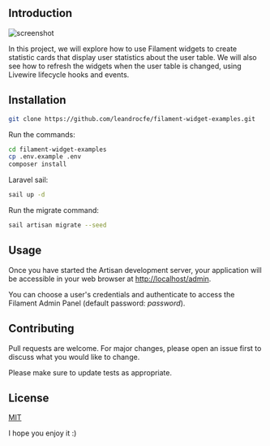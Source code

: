 ## Introduction

![screenshot](https://raw.githubusercontent.com/leandrocfe/filament-widget-examples/master/screenshots/example-1.jpg)

In this project, we will explore how to use Filament widgets to create statistic cards that display user statistics about the user table. We will also see how to refresh the widgets when the user table is changed, using Livewire lifecycle hooks and events.

## Installation

```bash
git clone https://github.com/leandrocfe/filament-widget-examples.git
```

Run the commands:

```bash
cd filament-widget-examples
cp .env.example .env
composer install
```

Laravel sail:

```bash
sail up -d
```

Run the migrate command:

```bash
sail artisan migrate --seed
```

## Usage

Once you have started the Artisan development server, your application will be accessible in your web browser at [http://localhost/admin](http://localhost/admin).

You can choose a user's credentials and authenticate to access the Filament Admin Panel (default password: _password_).

## Contributing

Pull requests are welcome. For major changes, please open an issue first to discuss what you would like to change.

Please make sure to update tests as appropriate.

## License

[MIT](https://choosealicense.com/licenses/mit/)

I hope you enjoy it :)
